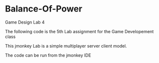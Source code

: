 # Balance-Of-Power
Game Design Lab 4

The following code is the 5th Lab assignment for the Game Developement class

This jmonkey Lab is a simple multiplayer server client model. 

The code can be run from the jmonkey IDE
